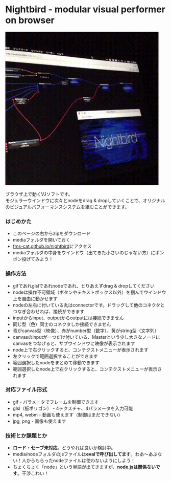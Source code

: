 # Nightbird - modular visual performer on browser

![](watchme.gif)  

ブラウザ上で動くVJソフトです。  
モジュラーウインドウに次々とnodeをdrag & dropしていくことで、オリジナルのビジュアルパフォーマンスシステムを組むことができます。

### はじめかた
- このページの右からzipをダウンロード
- mediaフォルダを開いておく
- [fms-cat.github.io/nightbird](http://fms-cat.github.io/nightbird)にアクセス
- mediaフォルダの中身をウインドウ（出てきた小さいのじゃない方）にポンポン投げてみよう！

### 操作方法
- gifであれglslであれnodeであれ、とりあえずdrag & dropしてください
- nodeは操作不可領域（ボタンやテキストボックス以外）を掴んでウインドウ上を自由に動かせます
- nodeの左右に付いている丸はconnectorです。ドラッグして他のコネクタとつなぎ合わせれば、接続ができます
- inputからinput、outputからoutputには接続できません
- 同じ型（色）同士のコネクタしか接続できません
- 青がcanvas型（映像）、赤がnumber型（数字）、黄がstring型（文字列）
- canvasのinputが一つだけ付いている、Masterという少し大きなノードにcanvasをつなげると、サブウインドウに映像が表示されます
- node上で右クリックすると、コンテクストメニューが表示されます
- 左クリックで範囲選択することができます
- 範囲選択したnodeをまとめて移動できます
- 範囲選択したnode上で右クリックすると、コンテクストメニューが表示されます

### 対応ファイル形式
- gif - パラメータでフレームを制御できます
- glsl（板ポリゴン） - 4テクスチャ、4パラメータを入力可能
- mp4, webm - 動画も使えます（制御はまだできない）
- jpg, png - 画像も使えます

### 技術とか課題とか
- **ロード・セーブ未対応**。どうやれば良いか検討中。
- media/nodeフォルダのjsファイルは**evalで呼び出してます**。わあ〜あぶない！人からもらったnodeファイルは使わないようにしよう！
- ちょくちょく「node」という単語が出てきますが、**node.jsは関係ないです**。干渉こわい！

